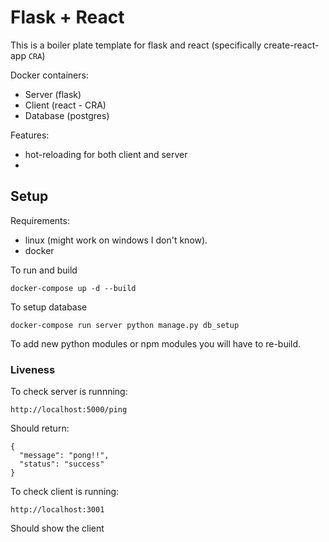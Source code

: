 # Flask + React

This is a boiler plate template for flask and react (specifically create-react-app `CRA`)

Docker containers:

  - Server (flask)
  - Client (react - CRA)
  - Database (postgres)

Features:

  - hot-reloading for both client and server
  -

## Setup

Requirements:

  - linux (might work on windows I don't know).
  - docker

To run and build

    docker-compose up -d --build

To setup database

    docker-compose run server python manage.py db_setup

To add new python modules or npm modules you will have to re-build.

### Liveness

To check server is runnning:

    http://localhost:5000/ping

Should return:

```
{
  "message": "pong!!",
  "status": "success"
}
```

To check client is running:

    http://localhost:3001

Should show the client
